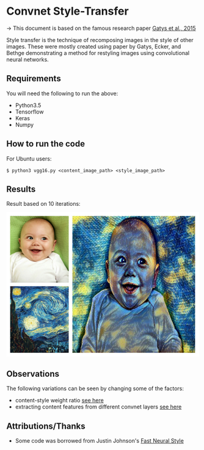 # Convnet Style-Transfer

-> This document is based on the famous research paper [Gatys et al., 2015](https://arxiv.org/abs/1508.06576)

Style transfer is the technique of recomposing images in the style of other images. These were mostly created using paper by Gatys, Ecker, and Bethge demonstrating a method for restyling images using convolutional neural networks.


## Requirements
You will need the following to run the above:
  * Python3.5
  * Tensorflow
  * Keras
  * Numpy

## How to run the code
For Ubuntu users:
```
$ python3 vgg16.py <content_image_path> <style_image_path>
```
## Results
Result based on 10 iterations:
<p align = 'center'>
<img src = 'images_transfered/result.jpg'>
</p>

## Observations
The following variations can be seen by changing some of the factors:
 * content-style weight ratio [see here](https://github.com/vishalsingh020997/Style-Transfer/blob/master/content-style_weight_variation.md)
 * extracting content features from different convnet layers [see here](https://github.com/vishalsingh020997/Style-Transfer/blob/master/content_layer_variation.md)


## Attributions/Thanks
  * Some code was borrowed from Justin Johnson's [Fast Neural Style](https://github.com/jcjohnson/fast-neural-style)
